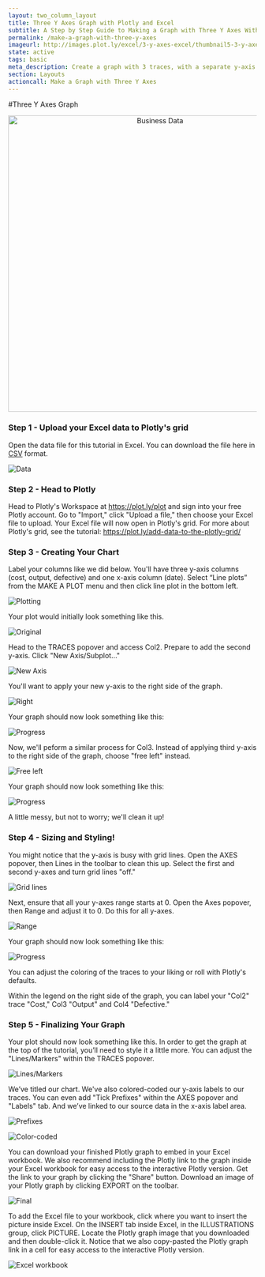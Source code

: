 ```yaml
---
layout: two_column_layout
title: Three Y Axes Graph with Plotly and Excel
subtitle: A Step by Step Guide to Making a Graph with Three Y Axes With Plotly and Excel
permalink: /make-a-graph-with-three-y-axes
imageurl: http://images.plot.ly/excel/3-y-axes-excel/thumbnail5-3-y-axes.png
state: active
tags: basic
meta_description: Create a graph with 3 traces, with a separate y-axis for each trace with Plotly and Excel. Follow our step-by-step tutorial to make a three axes graph for free and online with Plotly.
section: Layouts
actioncall: Make a Graph with Three Y Axes
---
```


#Three Y Axes Graph

<div>
    <a href="https://plot.ly/~Dreamshot/6499/" target="_blank" title="Business Data" style="display: block;
    text-align: center;"><img src="https://plot.ly/~Dreamshot/6499.png" alt="Business Data" style="max-width: 100%;width:
    600px;"  width="600" onerror="this.onerror=null;this.src='https://plot.ly/404.png';" /></a>
    <script data-plotly="Dreamshot:6499" src="https://plot.ly/embed.js" async></script>
</div>

### Step 1 - Upload your Excel data to Plotly's grid

Open the data file for this tutorial in Excel. You can download the file here in <a href="https://raw.githubusercontent.com/plotly/datasets/master/cost_output_defective.csv">CSV</a>
format.

![Data](http://i.imgur.com/o0r1tGj.png)

### Step 2 - Head to Plotly

Head to Plotly's Workspace at <a class="link--impt" href="/plot">https://plot.ly/plot</a> and sign into your free
Plotly account. Go to "Import," click "Upload a file," then choose your Excel file to upload. Your Excel file will
now open in Plotly's grid. For more about Plotly's grid, see the tutorial: <a class="link--impt"
href="/add-data-to-the-plotly-grid/">https://plot.ly/add-data-to-the-plotly-grid/</a>

### Step 3 - Creating Your Chart

Label your columns like we did below. You'll have three y-axis columns (cost, output, defective) and one x-axis
column (date). Select “Line plots” from the MAKE A PLOT menu and then click line plot in the
bottom left.

![Plotting](http://i.imgur.com/pX7MAS1.png)

Your plot would initially look something like this.

![Original](http://i.imgur.com/fgyLUku.png)

Head to the TRACES popover and access Col2. Prepare to add the second y-axis. Click "New Axis/Subplot..."

![New Axis](http://i.imgur.com/0wG9oM6.png)

You'll want to apply your new y-axis to the right side of the graph.

![Right](http://i.imgur.com/QcRkOf0.png)

Your graph should now look something like this:

![Progress](http://i.imgur.com/IYQcLUA.png)

Now, we'll peform a similar process for Col3. Instead of applying third y-axis to the right side of the graph,
choose "free left" instead.

![Free left](http://i.imgur.com/q1BRAeF.png)

Your graph should now look something like this:

![Progress](http://i.imgur.com/p19DIG2.png)

A little messy, but not to worry; we'll clean it up!

### Step 4 - Sizing and Styling!

You might notice that the y-axis is busy with grid lines. Open the AXES popover, then Lines in the toolbar to clean
this up. Select the first and second y-axes and turn grid lines "off."

![Grid lines](http://i.imgur.com/4BV5Pfr.png)

Next, ensure that all your y-axes range starts at 0. Open the Axes popover, then Range and adjust it to 0. Do this
for all y-axes.

![Range](http://i.imgur.com/QG1T8hA.png)

Your graph should now look something like this:

![Progress](http://i.imgur.com/Y4f1J7K.png)

You can adjust the coloring of the traces to your liking or roll with Plotly's defaults.

Within the legend on the right side of the graph, you can label your "Col2" trace "Cost," Col3 "Output" and Col4 "Defective."

### Step 5 - Finalizing Your Graph

Your plot should now look something like this. In order to get the graph at the top of the tutorial, you’ll need to style it a little more. You can adjust the "Lines/Markers" within the TRACES popover.

![Lines/Markers](http://i.imgur.com/2REaJST.png)

We’ve titled our chart. We've also colored-coded our y-axis labels to our traces. You can even add "Tick Prefixes" within the AXES popover and "Labels" tab. And we’ve linked to our source data in the x-axis label area.

![Prefixes](http://i.imgur.com/AT9d9AH.png)

![Color-coded](http://i.imgur.com/oCPqGX2.png)

You can download your finished Plotly graph to embed in your Excel workbook. We also recommend including the Plotly link to the graph inside your Excel workbook for easy access to the interactive Plotly version. Get the link to your graph by clicking the "Share" button. Download an image of your Plotly graph by clicking EXPORT on the toolbar.

![Final](http://i.imgur.com/7B8BqSy.png)

To add the Excel file to your workbook, click where you want to insert the picture inside Excel. On the INSERT tab inside Excel, in the ILLUSTRATIONS group, click PICTURE. Locate the Plotly graph image that you downloaded and then double-click it. Notice that we also copy-pasted the Plotly graph link in a cell for easy access to the interactive Plotly version.

![Excel workbook](http://i.imgur.com/NUGmp3l.png)
